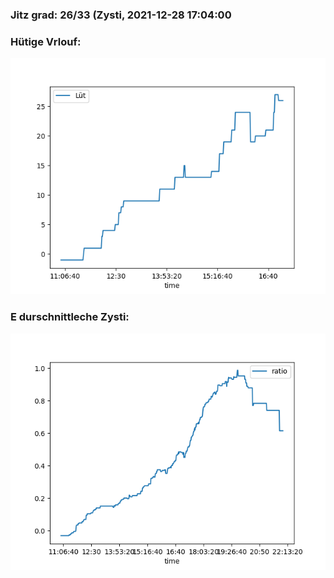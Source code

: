 ### Jitz grad: 26/33 (Zysti, 2021-12-28 17:04:00

### Hütige Vrlouf:
![Graph](Today.png)

### E durschnittleche Zysti:
![Graph](Zysti.png)